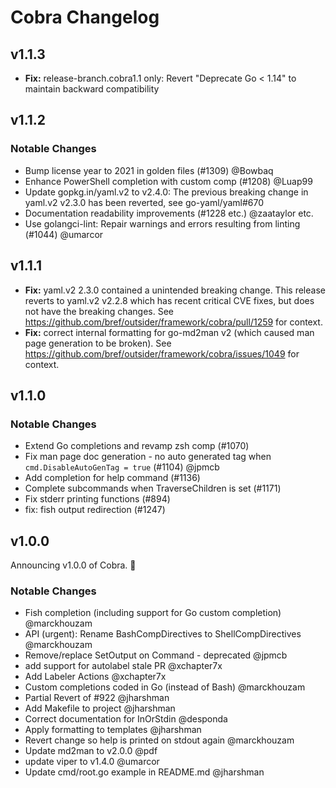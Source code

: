 # Cobra Changelog

## v1.1.3

- **Fix:** release-branch.cobra1.1 only: Revert "Deprecate Go < 1.14" to maintain backward compatibility

## v1.1.2

### Notable Changes

- Bump license year to 2021 in golden files (#1309) @Bowbaq
- Enhance PowerShell completion with custom comp (#1208) @Luap99
- Update gopkg.in/yaml.v2 to v2.4.0: The previous breaking change in yaml.v2 v2.3.0 has been reverted, see go-yaml/yaml#670
- Documentation readability improvements (#1228 etc.) @zaataylor etc.
- Use golangci-lint: Repair warnings and errors resulting from linting (#1044) @umarcor

## v1.1.1

- **Fix:** yaml.v2 2.3.0 contained a unintended breaking change. This release reverts to yaml.v2 v2.2.8 which has recent critical CVE fixes, but does not have the breaking changes. See https://github.com/bref/outsider/framework/cobra/pull/1259 for context.
- **Fix:** correct internal formatting for go-md2man v2 (which caused man page generation to be broken). See https://github.com/bref/outsider/framework/cobra/issues/1049 for context.

## v1.1.0

### Notable Changes

- Extend Go completions and revamp zsh comp (#1070)
- Fix man page doc generation - no auto generated tag when `cmd.DisableAutoGenTag = true` (#1104) @jpmcb
- Add completion for help command (#1136)
- Complete subcommands when TraverseChildren is set (#1171)
- Fix stderr printing functions (#894)
- fix: fish output redirection (#1247)

## v1.0.0

Announcing v1.0.0 of Cobra. 🎉

### Notable Changes

- Fish completion (including support for Go custom completion) @marckhouzam
- API (urgent): Rename BashCompDirectives to ShellCompDirectives @marckhouzam
- Remove/replace SetOutput on Command - deprecated @jpmcb
- add support for autolabel stale PR @xchapter7x
- Add Labeler Actions @xchapter7x
- Custom completions coded in Go (instead of Bash) @marckhouzam
- Partial Revert of #922 @jharshman
- Add Makefile to project @jharshman
- Correct documentation for InOrStdin @desponda
- Apply formatting to templates @jharshman
- Revert change so help is printed on stdout again @marckhouzam
- Update md2man to v2.0.0 @pdf
- update viper to v1.4.0 @umarcor
- Update cmd/root.go example in README.md @jharshman
